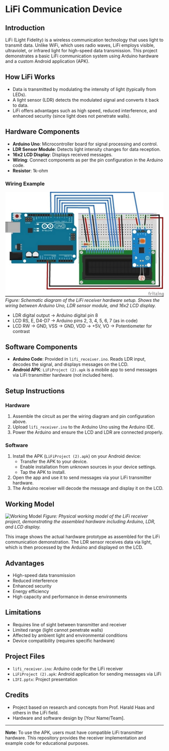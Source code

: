 # LiFi Communication Device

## Introduction
LiFi (Light Fidelity) is a wireless communication technology that uses light to transmit data. Unlike WiFi, which uses radio waves, LiFi employs visible, ultraviolet, or infrared light for high-speed data transmission. This project demonstrates a basic LiFi communication system using Arduino hardware and a custom Android application (APK).

## How LiFi Works
- Data is transmitted by modulating the intensity of light (typically from LEDs).
- A light sensor (LDR) detects the modulated signal and converts it back to data.
- LiFi offers advantages such as high speed, reduced interference, and enhanced security (since light does not penetrate walls).

## Hardware Components
- **Arduino Uno**: Microcontroller board for signal processing and control.
- **LDR Sensor Module**: Detects light intensity changes for data reception.
- **16x2 LCD Display**: Displays received messages.
- **Wiring**: Connect components as per the pin configuration in the Arduino code.
- **Resistor**: 1k-ohm

### Wiring Example

![Schematic Diagram](schematic_diagram.jpeg)
*Figure: Schematic diagram of the LiFi receiver hardware setup. Shows the wiring between Arduino Uno, LDR sensor module, and 16x2 LCD display.*

- LDR digital output → Arduino digital pin 8
- LCD RS, E, D4-D7 → Arduino pins 2, 3, 4, 5, 6, 7 (as in code)
- LCD RW → GND, VSS → GND, VDD → +5V, VO → Potentiometer for contrast

## Software Components
- **Arduino Code**: Provided in `lifi_receiver.ino`. Reads LDR input, decodes the signal, and displays messages on the LCD.
- **Android APK**: `LiFiProject (2).apk` is a mobile app to send messages via LiFi transmitter hardware (not included here).

## Setup Instructions
### Hardware
1. Assemble the circuit as per the wiring diagram and pin configuration above.
2. Upload `lifi_receiver.ino` to the Arduino Uno using the Arduino IDE.
3. Power the Arduino and ensure the LCD and LDR are connected properly.

### Software
1. Install the APK (`LiFiProject (2).apk`) on your Android device:
    - Transfer the APK to your device.
    - Enable installation from unknown sources in your device settings.
    - Tap the APK to install.
2. Open the app and use it to send messages via your LiFi transmitter hardware.
3. The Arduino receiver will decode the message and display it on the LCD.

## Working Model

![Working Model](working_model.jpeg)
*Figure: Physical working model of the LiFi receiver project, demonstrating the assembled hardware including Arduino, LDR, and LCD display.*

This image shows the actual hardware prototype as assembled for the LiFi communication demonstration. The LDR sensor receives data via light, which is then processed by the Arduino and displayed on the LCD.


## Advantages
- High-speed data transmission
- Reduced interference
- Enhanced security
- Energy efficiency
- High capacity and performance in dense environments

## Limitations
- Requires line of sight between transmitter and receiver
- Limited range (light cannot penetrate walls)
- Affected by ambient light and environmental conditions
- Device compatibility (requires specific hardware)

## Project Files
- `lifi_receiver.ino`: Arduino code for the LiFi receiver
- `LiFiProject (2).apk`: Android application for sending messages via LiFi
- `LIFI.pptx`: Project presentation

## Credits
- Project based on research and concepts from Prof. Harald Haas and others in the LiFi field.
- Hardware and software design by [Your Name/Team].

---

**Note:** To use the APK, users must have compatible LiFi transmitter hardware. This repository provides the receiver implementation and example code for educational purposes.
